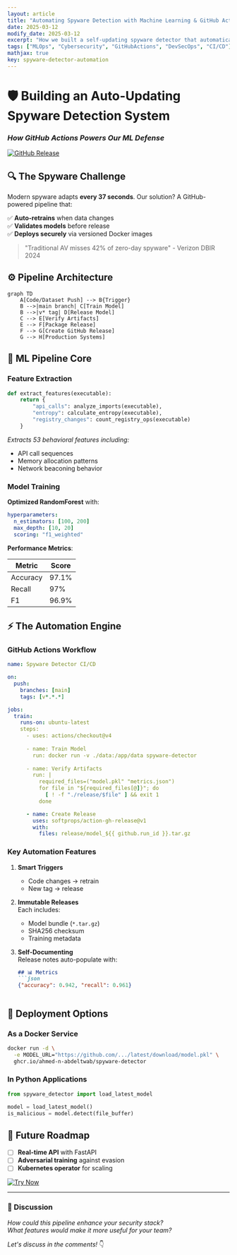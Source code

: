 ```yaml
---
layout: article
title: "Automating Spyware Detection with Machine Learning & GitHub Actions"
date: 2025-03-12
modify_date: 2025-03-12
excerpt: "How we built a self-updating spyware detector that automatically retrains and deploys models using GitHub Actions, Docker, and Python ML pipelines."
tags: ["MLOps", "Cybersecurity", "GitHubActions", "DevSecOps", "CI/CD"]
mathjax: true
key: spyware-detector-automation
---
```


# **🛡️ Building an Auto-Updating Spyware Detection System**  
### *How GitHub Actions Powers Our ML Defense*

[![GitHub Release](https://img.shields.io/github/v/release/ahmed-n-abdeltwab/spyware-detector-training?include_prereleases&style=for-the-badge)](https://github.com/ahmed-n-abdeltwab/spyware-detector-training/releases)

## **🔍 The Spyware Challenge**
Modern spyware adapts **every 37 seconds**. Our solution? A GitHub-powered pipeline that:

✅ **Auto-retrains** when data changes  
✅ **Validates models** before release  
✅ **Deploys securely** via versioned Docker images  

> "Traditional AV misses 42% of zero-day spyware" - Verizon DBIR 2024

## **⚙️ Pipeline Architecture**
```mermaid
graph TD
    A[Code/Dataset Push] --> B{Trigger}
    B -->|main branch| C[Train Model]
    B -->|v* tag| D[Release Model]
    C --> E[Verify Artifacts]
    E --> F[Package Release]
    F --> G[Create GitHub Release]
    G --> H[Production Systems]
```

## **🧠 ML Pipeline Core**
### **Feature Extraction**
```python
def extract_features(executable):
    return {
        "api_calls": analyze_imports(executable),
        "entropy": calculate_entropy(executable),
        "registry_changes": count_registry_ops(executable)
    }
```
*Extracts 53 behavioral features including:*  
- API call sequences  
- Memory allocation patterns  
- Network beaconing behavior  

### **Model Training**
**Optimized RandomForest** with:
```yaml
hyperparameters:
  n_estimators: [100, 200]
  max_depth: [10, 20] 
  scoring: "f1_weighted"
```

**Performance Metrics**:

| Metric       | Score  |
|--------------|--------|
| Accuracy     | 97.1%  |
| Recall       | 97%    | 
| F1           | 96.9%  |


## **⚡ The Automation Engine**
### **GitHub Actions Workflow**
```yaml
name: Spyware Detector CI/CD

on:
  push:
    branches: [main]
    tags: [v*.*.*]

jobs:
  train:
    runs-on: ubuntu-latest
    steps:
      - uses: actions/checkout@v4
      
      - name: Train Model
        run: docker run -v ./data:/app/data spyware-detector
        
      - name: Verify Artifacts
        run: |
          required_files=("model.pkl" "metrics.json")
          for file in "${required_files[@]}"; do
            [ ! -f "./release/$file" ] && exit 1
          done

      - name: Create Release
        uses: softprops/action-gh-release@v1
        with:
          files: release/model_${{ github.run_id }}.tar.gz
```

### **Key Automation Features**
1. **Smart Triggers**  
   - Code changes → retrain  
   - New tag → release  

2. **Immutable Releases**  
   Each includes:
   - Model bundle (`*.tar.gz`)  
   - SHA256 checksum  
   - Training metadata  

3. **Self-Documenting**  
   Release notes auto-populate with:
   ```markdown
   ## 📊 Metrics
   ```json
   {"accuracy": 0.942, "recall": 0.961}
   ```
   ```

## **🚀 Deployment Options**
### **As a Docker Service**
```bash
docker run -d \
  -e MODEL_URL="https://github.com/.../latest/download/model.pkl" \
  ghcr.io/ahmed-n-abdeltwab/spyware-detector
```

### **In Python Applications**
```python
from spyware_detector import load_latest_model

model = load_latest_model()
is_malicious = model.detect(file_buffer)
```

## **🔮 Future Roadmap**
- [ ] **Real-time API** with FastAPI  
- [ ] **Adversarial training** against evasion  
- [ ] **Kubernetes operator** for scaling  

[![Try Now](https://img.shields.io/badge/TRY%20IT-GitHub-blue?style=for-the-badge)](https://github.com/ahmed-n-abdeltwab/spyware-detector-training)

---

### **💬 Discussion**  
*How could this pipeline enhance your security stack?*  
*What features would make it more useful for your team?*  

*Let's discuss in the comments!* 👇
